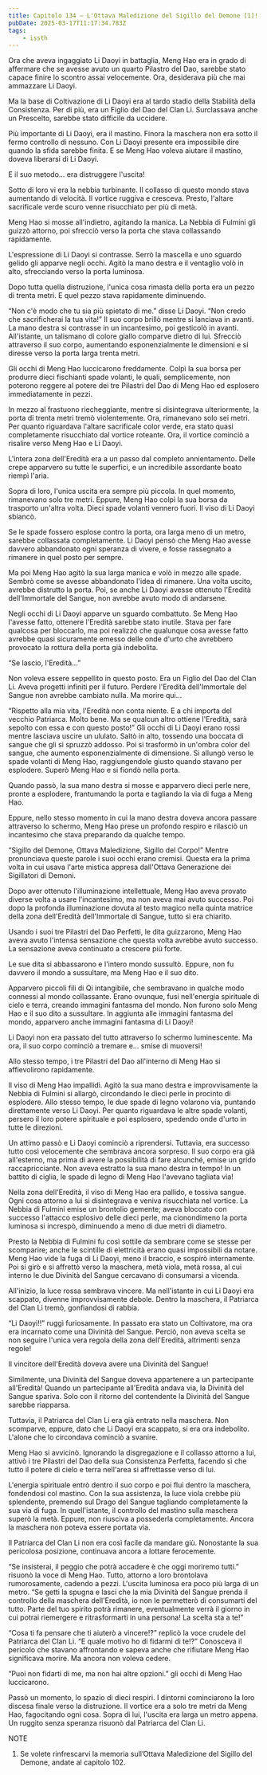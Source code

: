 ```yaml
---
title: Capitolo 134 – L'Ottava Maledizione del Sigillo del Demone [1]!
pubDate: 2025-03-17T11:17:34.783Z
tags:
    - issth
---
```



Ora che aveva ingaggiato Li Daoyi in battaglia, Meng Hao era in grado di affermare che se avesse avuto un quarto Pilastro del Dao, sarebbe stato capace finire lo scontro assai velocemente. Ora, desiderava più che mai ammazzare Li Daoyi.


Ma la base di Coltivazione di Li Daoyi era al tardo stadio della Stabilità della Consistenza. Per di più, era un Figlio del Dao del Clan Li. Surclassava anche un Prescelto, sarebbe stato difficile da uccidere.


Più importante di Li Daoyi, era il mastino. Finora la maschera non era sotto il fermo controllo di nessuno. Con Li Daoyi presente era impossibile dire quando la sfida sarebbe finita. E se Meng Hao voleva aiutare il mastino, doveva liberarsi di Li Daoyi.


E il suo metodo... era distruggere l'uscita!


Sotto di loro vi era la nebbia turbinante. Il collasso di questo mondo stava aumentando di velocità. Il vortice ruggiva e cresceva. Presto, l'altare sacrificale verde scuro venne risucchiato per più di metà.


Meng Hao si mosse all'indietro, agitando la manica. La Nebbia di Fulmini gli guizzò attorno, poi sfrecciò verso la porta che stava collassando rapidamente.


L'espressione di Li Daoyi si contrasse. Serrò la mascella e uno sguardo gelido gli apparve negli occhi. Agitò la mano destra e il ventaglio volò in alto, sfrecciando verso la porta luminosa.


Dopo tutta quella distruzione, l'unica cosa rimasta della porta era un pezzo di trenta metri. E quel pezzo stava rapidamente diminuendo.


“Non c'è modo che tu sia più spietato di me.” disse Li Daoyi. “Non credo che sacrificherai la tua vita!” Il suo corpo brillò mentre si lanciava in avanti. La mano destra si contrasse in un incantesimo, poi gesticolò in avanti. All'istante, un talismano di colore giallo comparve dietro di lui. Sfrecciò attraverso il suo corpo, aumentando esponenzialmente le dimensioni e si diresse verso la porta larga trenta metri.


Gli occhi di Meng Hao luccicarono freddamente. Colpì la sua borsa per produrre dieci fischianti spade volanti, le quali, semplicemente, non poterono reggere al potere dei tre Pilastri del Dao di Meng Hao ed esplosero immediatamente in pezzi.


In mezzo al frastuono riecheggiante, mentre si disintegrava ulteriormente, la porta di trenta metri tremò violentemente. Ora, rimanevano solo sei metri. Per quanto riguardava l'altare sacrificale color verde, era stato quasi completamente risucchiato dal vortice roteante. Ora, il vortice cominciò a risalire verso Meng Hao e Li Daoyi.


L'intera zona dell'Eredità era a un passo dal completo annientamento. Delle crepe apparvero su tutte le superfici, e un incredibile assordante boato riempì l'aria.


Sopra di loro, l'unica uscita era sempre più piccola. In quel momento, rimanevano solo tre metri. Eppure, Meng Hao colpì la sua borsa da trasporto un'altra volta. Dieci spade volanti vennero fuori. Il viso di Li Daoyi sbiancò.


Se le spade fossero esplose contro la porta, ora larga meno di un metro, sarebbe collassata completamente. Li Daoyi pensò che Meng Hao avesse davvero abbandonato ogni speranza di vivere, e fosse rassegnato a rimanere in quel posto per sempre.


Ma poi Meng Hao agitò la sua larga manica e volò in mezzo alle spade. Sembrò come se avesse abbandonato l'idea di rimanere. Una volta uscito, avrebbe distrutto la porta. Poi, se anche Li Daoyi avesse ottenuto l'Eredità dell'Immortale del Sangue, non avrebbe avuto modo di andarsene.


Negli occhi di Li Daoyi apparve un sguardo combattuto. Se Meng Hao l'avesse fatto, ottenere l'Eredità sarebbe stato inutile. Stava per fare qualcosa per bloccarlo, ma poi realizzò che qualunque cosa avesse fatto avrebbe quasi sicuramente emesso delle onde d'urto che avrebbero provocato la rottura della porta già indebolita.


“Se lascio, l'Eredità...”


Non voleva essere seppellito in questo posto. Era un Figlio del Dao del Clan Li. Aveva progetti infiniti per il futuro. Perdere l'Eredità dell'Immortale del Sangue non avrebbe cambiato nulla. Ma morire qui...


“Rispetto alla mia vita, l'Eredità non conta niente. E a chi importa del vecchio Patriarca. Molto bene. Ma se qualcun altro ottiene l'Eredità, sarà sepolto con essa e con questo posto!” Gli occhi di Li Daoyi erano rossi mentre lasciava uscire un ululato. Saltò in alto, tossendo una boccata di sangue che gli si spruzzò addosso. Poi si trasformò in un'ombra color del sangue, che aumento esponenzialmente di dimensione. Si allungò verso le spade volanti di Meng Hao, raggiungendole giusto quando stavano per esplodere. Superò Meng Hao e si fiondò nella porta.


Quando passò, la sua mano destra si mosse e apparvero dieci perle nere, pronte a esplodere, frantumando la porta e tagliando la via di fuga a Meng Hao.


Eppure, nello stesso momento in cui la mano destra doveva ancora passare attraverso lo schermo, Meng Hao prese un profondo respiro e rilasciò un incantesimo che stava preparando da qualche tempo.


“Sigillo del Demone, Ottava Maledizione, Sigillo del Corpo!” Mentre pronunciava queste parole i suoi occhi erano cremisi. Questa era la prima volta in cui usava l'arte mistica appresa dall'Ottava Generazione dei Sigillatori di Demoni.


Dopo aver ottenuto l'illuminazione intellettuale, Meng Hao aveva provato diverse volta a usare l'incantesimo, ma non aveva mai avuto successo. Poi dopo la profonda illuminazione dovuta al testo magico nella quinta matrice della zona dell'Eredità dell'Immortale di Sangue, tutto si era chiarito.


Usando i suoi tre Pilastri del Dao Perfetti, le dita guizzarono, Meng Hao aveva avuto l'intensa sensazione che questa volta avrebbe avuto successo. La sensazione aveva continuato a crescere più forte.


Le sue dita si abbassarono e l'intero mondo sussultò. Eppure, non fu davvero il mondo a sussultare, ma Meng Hao e il suo dito.


Apparvero piccoli fili di Qi intangibile, che sembravano in qualche modo connessi al mondo collassante. Erano ovunque, fusi nell'energia spirituale di cielo e terra, creando immagini fantasma del mondo. Non furono solo Meng Hao e il suo dito a sussultare. In aggiunta alle immagini fantasma del mondo, apparvero anche immagini fantasma di Li Daoyi!


Li Daoyi non era passato del tutto attraverso lo schermo luminescente. Ma ora, il suo corpo cominciò a tremare e... smise di muoversi!


Allo stesso tempo, i tre Pilastri del Dao all'interno di Meng Hao si affievolirono rapidamente.


Il viso di Meng Hao impallidì. Agitò la sua mano destra e improvvisamente la Nebbia di Fulmini si allargò, circondando le dieci perle in procinto di esplodere. Allo stesso tempo, le due spade di legno volarono via, puntando direttamente verso Li Daoyi. Per quanto riguardava le altre spade volanti, persero il loro potere spirituale e poi esplosero, spedendo onde d'urto in tutte le direzioni.


Un attimo passò e Li Daoyi cominciò a riprendersi. Tuttavia, era successo tutto così velocemente che sembrava ancora sorpreso. Il suo corpo era già all'esterno, ma prima di avere la possibilità di fare alcunché, emise un grido raccapricciante. Non aveva estratto la sua mano destra in tempo! In un battito di ciglia, le spade di legno di Meng Hao l'avevano tagliata via!


Nella zona dell'Eredità, il viso di Meng Hao era pallido, e tossiva sangue. Ogni cosa attorno a lui si disintegrava e veniva risucchiata nel vortice. La Nebbia di Fulmini emise un brontolio gemente; aveva bloccato con successo l'attacco esplosivo delle dieci perle, ma cionondimeno la porta luminosa si increspò, diminuendo a meno di due metri di diametro.


Presto la Nebbia di Fulmini fu così sottile da sembrare come se stesse per scomparire; anche le scintille di elettricità erano quasi impossibili da notare. Meng Hao vide la fuga di Li Daoyi, meno il braccio, e sospirò internamente. Poi si girò e si affrettò verso la maschera, metà viola, metà rossa, al cui interno le due Divinità del Sangue cercavano di consumarsi a vicenda.


All'inizio, la luce rossa sembrava vincere. Ma nell'istante in cui Li Daoyi era scappato, divenne improvvisamente debole. Dentro la maschera, il Patriarca del Clan Li tremò, gonfiandosi di rabbia.


“Li Daoyi!!” ruggì furiosamente. In passato era stato un Coltivatore, ma ora era incarnato come una Divinità del Sangue. Perciò, non aveva scelta se non seguire l'unica vera regola della zona dell'Eredità, altrimenti senza regole!


Il vincitore dell'Eredità doveva avere una Divinità del Sangue!


Similmente, una Divinità del Sangue doveva appartenere a un partecipante all'Eredità! Quando un partecipante all'Eredità andava via, la Divinità del Sangue spariva. Solo con il ritorno del contendente la Divinità del Sangue sarebbe riapparsa.


Tuttavia, il Patriarca del Clan Li era già entrato nella maschera. Non scomparve, eppure, dato che Li Daoyi era scappato, si era ora indebolito. L'alone che lo circondava cominciò a svanire.


Meng Hao si avvicinò. Ignorando la disgregazione e il collasso attorno a lui, attivò i tre Pilastri del Dao della sua Consistenza Perfetta, facendo sì che tutto il potere di cielo e terra nell'area si affrettasse verso di lui.


L'energia spirituale entrò dentro il suo corpo e poi fluì dentro la maschera, fondendosi col mastino. Con la sua assistenza, la luce viola crebbe più splendente, premendo sul Drago del Sangue tagliando completamente la sua via di fuga. In quell'istante, il controllo del mastino sulla maschera superò la metà. Eppure, non riusciva a possederla completamente. Ancora la maschera non poteva essere portata via.


Il Patriarca del Clan Li non era così facile da mandare giù. Nonostante la sua pericolosa posizione, continuava ancora a lottare ferocemente.


“Se insisterai, il peggio che potrà accadere è che oggi moriremo tutti.” risuonò la voce di Meng Hao. Tutto, attorno a loro brontolava rumorosamente, cadendo a pezzi. L'uscita luminosa era poco più larga di un metro. “Se getti la spugna e lasci che la mia Divinità del Sangue prenda il controllo della maschera dell'Eredità, io non le permetterò di consumarti del tutto. Parte del tuo spirito potrà rimanere, eventualmente verrà il giorno in cui potrai riemergere e ritrasformarti in una persona! La scelta sta a te!”


“Cosa ti fa pensare che ti aiuterò a vincere!?” replicò la voce crudele del Patriarca del Clan Li. “E quale motivo ho di fidarmi di te!?” Conosceva il pericolo che stavano affrontando e sapeva anche che rifiutare Meng Hao significava morire. Ma ancora non voleva cedere.


“Puoi non fidarti di me, ma non hai altre opzioni.” gli occhi di Meng Hao luccicarono.


Passò un momento, lo spazio di dieci respiri. I dintorni cominciarono la loro discesa finale verso la distruzione. Il vortice era a solo tre metri da Meng Hao, fagocitando ogni cosa. Sopra di lui, l'uscita era larga un metro appena. Un ruggito senza speranza risuonò dal Patriarca del Clan Li.


NOTE


1. Se volete rinfrescarvi la memoria sull’Ottava Maledizione del Sigillo del Demone, andate al capitolo 102.
                                


                                



